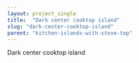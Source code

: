 ```yaml
---
layout: project_single
title:  "Dark center cooktop island"
slug: "dark-center-cooktop-island"
parent: "kitchen-islands-with-stove-top"
---
```

Dark center cooktop island